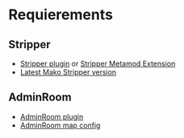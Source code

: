 
# Requierements
## Stripper
- [Stripper plugin](https://github.com/srcdslab/sm-plugin-stripper) or [Stripper Metamod Extension](https://github.com/srcdslab/mm-ext-stripper)
- [Latest Mako Stripper version](https://github.com/Moltard/CSS-ZE-Configs/blob/main/stripper-cfgs/ze_ffvii_mako_reactor_v5_3.cfg)
## AdminRoom
- [AdminRoom plugin](https://github.com/srcdslab/sm-plugin-AdminRoom)
- [AdminRoom map config](https://github.com/NiDE-gg/ZE-Configs/blob/master/cstrike/addons/sourcemod/configs/adminroom/maps/ze_FFVII_Mako_Reactor_v5_3.cfg)